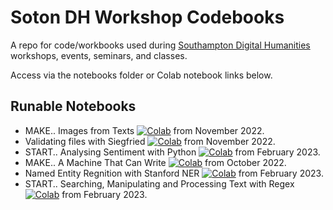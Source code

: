 # Soton DH Workshop Codebooks

A repo for code/workbooks used during [Southampton Digital Humanities](http://digitalhumanities.soton.ac.uk/) workshops, events, seminars, and classes.

Access via the notebooks folder or Colab notebook links below.

## Runable Notebooks

* MAKE.. Images from Texts [![Colab](https://colab.research.google.com/assets/colab-badge.svg)](https://colab.research.google.com/drive/1B0xk7E2lvHLK6nLez77jWwVAvYMyR8wM?usp=sharing) from November 2022.
* Validating files with Siegfried [![Colab](https://colab.research.google.com/assets/colab-badge.svg)](https://colab.research.google.com/drive/1C_kQ4u0OfJiCnXFZDopZhDqCfzkNNQyy?usp=sharing) from November 2022.
* START.. Analysing Sentiment with Python [![Colab](https://colab.research.google.com/assets/colab-badge.svg)](https://colab.research.google.com/drive/1KpZlN8enwCssROGEMMuLglYnWL-62cv1?usp=sharing) from February 2023.
* MAKE.. A Machine That Can Write [![Colab](https://colab.research.google.com/assets/colab-badge.svg)](https://colab.research.google.com/drive/1bsP7etbUTSa7Zw8R-EM4JfRQDJP438hj?usp=sharing) from October 2022.
* Named Entity Regnition with Stanford NER [![Colab](https://colab.research.google.com/assets/colab-badge.svg)](https://colab.research.google.com/drive/1DUIo5efldJsLMZaqFjC1srOTrynkVlv_?usp=sharing) from February 2023.
* START.. Searching, Manipulating and Processing Text with Regex [![Colab](https://colab.research.google.com/assets/colab-badge.svg)](https://colab.research.google.com/drive/11oz3-6Q9lv2f-NPXECftVi-YNngMee0T?usp=sharing) from February 2023. 

